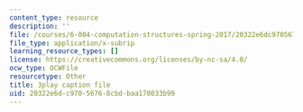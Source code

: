 ```yaml
---
content_type: resource
description: ''
file: /courses/6-004-computation-structures-spring-2017/20322e6dc97056768cbdbaa170033b99_z3DEmSG8kPk.vtt
file_type: application/x-subrip
learning_resource_types: []
license: https://creativecommons.org/licenses/by-nc-sa/4.0/
ocw_type: OCWFile
resourcetype: Other
title: 3play caption file
uid: 20322e6d-c970-5676-8cbd-baa170033b99
---
```

